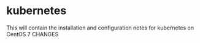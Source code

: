 # kubernetes
This will contain the installation and configuration notes for kubernetes on CentOS 7
CHANGES
